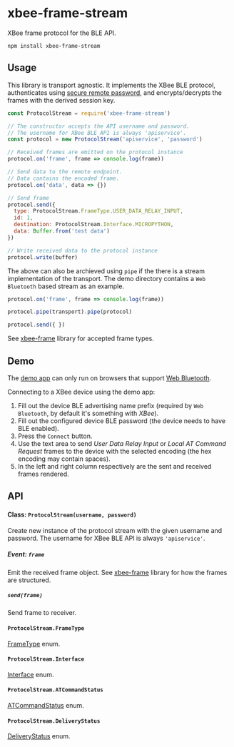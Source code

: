 # xbee-frame-stream

XBee frame protocol for the BLE API.

    npm install xbee-frame-stream

## Usage

This library is transport agnostic. It implements the XBee BLE protocol, authenticates using [secure remote password](https://github.com/kapetan/secure-remote-password), and encrypts/decrypts the frames with the derived session key.

```js
const ProtocolStream = require('xbee-frame-stream')

// The constructor accepts the API username and password.
// The username for XBee BLE API is always 'apiservice'.
const protocol = new ProtocolStream('apiservice', 'password')

// Received frames are emitted on the protocol instance
protocol.on('frame', frame => console.log(frame))

// Send data to the remote endpoint.
// Data contains the encoded frame.
protocol.on('data', data => {})

// Send frame
protocol.send({
  type: ProtocolStream.FrameType.USER_DATA_RELAY_INPUT,
  id: 1,
  destination: ProtocolStream.Interface.MICROPYTHON,
  data: Buffer.from('test data')
})

// Write received data to the protocol instance
protocol.write(buffer)
````

The above can also be archieved using `pipe` if the there is a stream implementation of the transport. The demo directory contains a `Web Bluetooth` based stream as an example.

```js
protocol.on('frame', frame => console.log(frame))

protocol.pipe(transport).pipe(protocol)

protocol.send({ })
```

See [xbee-frame](https://github.com/kapetan/xbee-frame) library for accepted frame types.

## Demo

The [demo app](https://kapetan.github.io/xbee-frame-stream/demo) can only run on browsers that support [Web Bluetooth](https://developer.mozilla.org/en-US/docs/Web/API/Web_Bluetooth_API).

Connecting to a XBee device using the demo app:

1. Fill out the device BLE advertising name prefix (required by `Web Bluetooth`, by default it's something with *XBee*).
1. Fill out the configured device BLE password (the device needs to have BLE enabled).
1. Press the `Connect` button.
1. Use the text area to send *User Data Relay Input* or *Local AT Command Request* frames to the device with the selected encoding (the hex encoding may contain spaces).
1. In the left and right column respectively are the sent and received frames rendered.

## API

#### Class: `ProtocolStream(username, password)`

Create new instance of the protocol stream with the given username and password. The username for XBee BLE API is always `'apiservice'`.

##### Event: `frame`

Emit the received frame object. See [xbee-frame](https://github.com/kapetan/xbee-frame) library for how the frames are structured.

##### `send(frame)`

Send frame to receiver.

#### `ProtocolStream.FrameType`

[FrameType](https://github.com/kapetan/xbee-frame#frametype) enum.

#### `ProtocolStream.Interface`

[Interface](https://github.com/kapetan/xbee-frame#interface) enum.

#### `ProtocolStream.ATCommandStatus`

[ATCommandStatus](https://github.com/kapetan/xbee-frame#atcommandstatus) enum.

#### `ProtocolStream.DeliveryStatus`

[DeliveryStatus](https://github.com/kapetan/xbee-frame#deliverystatus) enum.
